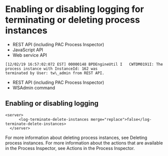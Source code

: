 # Enabling or disabling logging for terminating or deleting process instances

- REST API (including PAC Process Inspector)
- JavaScript API
- Web service API

```
[12/02/19 16:57:02:072 EST] 00000148 BPDEngineUtil I   CWTDM0191I: The process instance with InstanceId: 162 was 
terminated by User: tw\_admin from REST API.
```

- REST API  (including PAC Process Inspector)
- WSAdmin command

## Enabling or disabling logging

```
<server>
      <log-terminate-delete-instances merge="replace">false</log-terminate-delete-instances>
  </server>
```

For more information about deleting process instances, see Deleting process instances. For more information about the actions that are available
in the Process Inspector, see Actions in the Process Inspector.